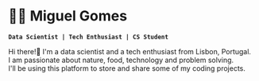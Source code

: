 # :astronaut: Miguel Gomes

**`Data Scientist | Tech Enthusiast | CS Student`**

Hi there!👋
I'm a data scientist and a tech enthusiast from Lisbon, Portugal.
<br>I am passionate about nature, food, technology and problem solving.
<br>I'll be using this platform to store and share some of my coding projects.

